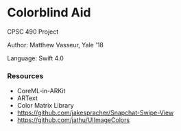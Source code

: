 # Colorblind Aid

CPSC 490 Project

Author: Matthew Vasseur, Yale '18

Language: Swift 4.0

### Resources

- CoreML-in-ARKit
- ARText
- Color Matrix Library
- https://github.com/jakespracher/Snapchat-Swipe-View
- https://github.com/jathu/UIImageColors
